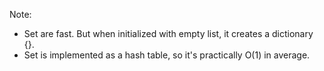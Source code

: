 Note:

- Set are fast. But when initialized with empty list, it creates a
  dictionary {}.
- Set is implemented as a hash table, so it's practically O(1) in average.
